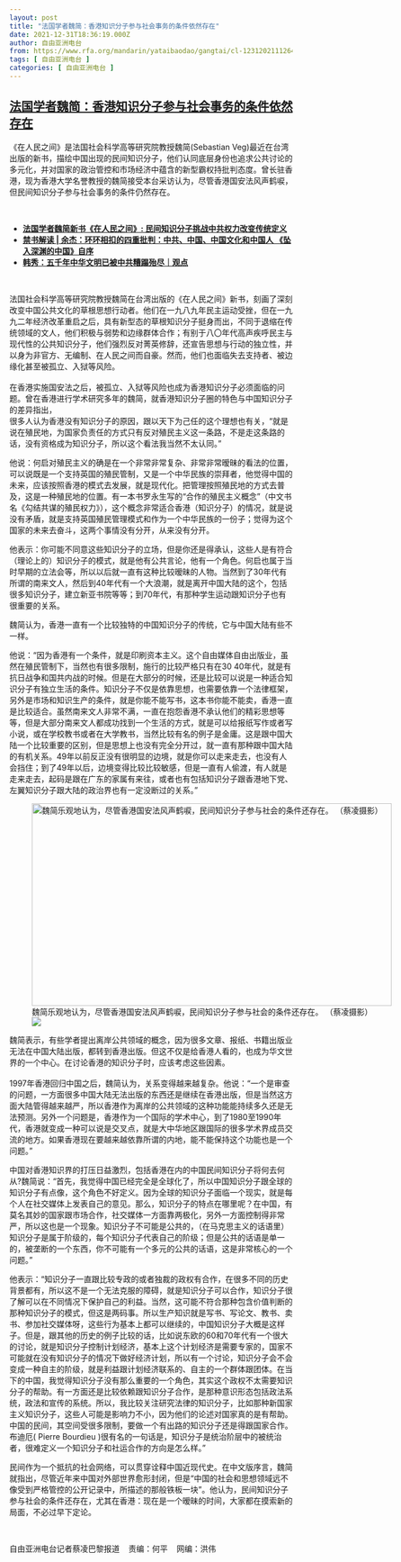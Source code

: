 ```yaml
---
layout: post
title: "法国学者魏简：香港知识分子参与社会事务的条件依然存在"
date: 2021-12-31T18:36:19.000Z
author: 自由亚洲电台
from: https://www.rfa.org/mandarin/yataibaodao/gangtai/cl-12312021112644.html
tags: [ 自由亚洲电台 ]
categories: [ 自由亚洲电台 ]
---
```

<!--1640975779000-->
[法国学者魏简：香港知识分子参与社会事务的条件依然存在](https://www.rfa.org/mandarin/yataibaodao/gangtai/cl-12312021112644.html)
------

<div>
<p></p><p>《在人民之间》是法国社会科学高等研究院教授魏简<span>(Sebastian Veg)</span><span>最近在台湾出版的新书，描绘中国出现的民间知识分子，他们认同底层身份也追求公共讨论的多元化，并对国家的政治管控和市场经济中蕴含的新型霸权持批判态度。曾长驻香港，现为香港大学名誉教授的魏简接受本台采访认为，尽管香港国安法风声鹤唳，但民间知识分子参与社会事务的条件仍然存在。</span></p><p><br/></p><ul><li><a href="https://www.rfa.org/mandarin/yataibaodao/renquanfazhi/cl-12302021120607.html"><strong>法国学者魏简新书《在人民之间》: 民间知识分子挑战中共权力改变传统定义</strong></a></li><li><strong><a href="https://www.rfa.org/mandarin/pinglun/wenyitiandi-cite/yj-11022021182322.html">禁书解读 | 余杰：环环相扣的四重批判：中共、中国、中国文化和中国人 《坠入深渊的中国》自序</a></strong></li><li><strong><a href="https://www.rfa.org/mandarin/duomeiti/guandian/gd-12132021120538.html">韩秀：五千年中华文明已被中共糟蹋殆尽｜观点</a></strong></li></ul><p><br/></p><p>法国社会科学高等研究院教授魏简在台湾出版的《在人民之间》新书，刻画了深刻改变中国公共文化的草根思想行动者。他们在一九八九年民主运动受挫，但在一九九二年经济改革重启之后，具有新型态的草根知识分子挺身而出，不同于退缩在传统领域的文人，他们积极与弱势和边缘群体合作；有别于八〇年代高声疾呼民主与现代性的公共知识分子，他们强烈反对菁英修辞，还宣告思想与行动的独立性，并以身为非官方、无编制、在人民之间而自豪。然而，他们也面临失去支持者、被边缘化甚至被孤立、入狱等风险。<span><br/><br/></span><span><span>在香港实施国安法之后，被孤立、入狱等风险也成为香港知识分子必须面临的问题。曾在香港进行学术研究多年的魏简，就香港知识分子圈的特色与中国知识分子的差异指出，</span></span><span><br/><span>很多人认为香港没有知识分子的原因，跟以天下为己任的这个理想也有关，</span></span><span>“</span><span>就是说在殖民地，为国家负责任的方式只有反对殖民主义这一条路，不是走这条路的话，没有资格成为知识分子，所以这个看法我当然不太认同。</span><span>”</span></p><p><span><span>他说：何启对殖民主义的确是在一个非常非常复杂、非常非常暧昧的看法的位置，可以说既是一个支持英国的殖民管制，又是一个中华民族的崇拜者，他觉得中国的未来，应该按照香港的模式去发展，就是现代化。把管理按照殖民地的方式去普及，这是一种殖民地的位置。有一本书罗永生写的</span></span><span>“</span><span>合作的殖民主义概念</span><span>”</span><span>（中文书名《勾结共谋的殖民权力》），这个概念非常适合香港（知识分子）的情况，就是说没有矛盾，就是支持英国殖民管理模式和作为一个中华民族的一份子；觉得为这个国家的未来去奋斗，这两个事情没有分开，从来没有分开。</span></p><p><span><span>他表示：你可能不同意这些知识分子的立场，但是你还是得承认，这些人是有符合（理论上的）知识分子的模式，就是他有公共言论，他有一个角色。何启也属于当时早期的立法会等，所以以后就一直有这种比较暧昧的人物。当然到了</span></span><span>30</span><span>年代有所谓的南来文人，然后到</span><span>40</span><span>年代有一个大浪潮，就是离开中国大陆的这个，包括很多知识分子，建立新亚书院等等；到</span><span>70</span><span>年代，有那种学生运动跟知识分子也有很重要的关系。</span></p><p><span><span>魏简认为，香港一直有一个比较独特的中国知识分子的传统，它与中国大陆有些不一样。</span></span></p><p><span>他说：</span><span>“</span><span>因为香港有一个条件，就是印刷资本主义。这个自由媒体自由出版业，虽然在殖民管制下，当然也有很多限制，施行的比较严格只有在</span><span>30 40</span><span>年代，就是有抗日战争和国共内战的时候。但是在大部分的时候，还是比较可以说是一种适合知识分子有独立生活的条件。知识分子不仅是依靠思想，也需要依靠一个法律框架，另外是市场和知识生产的条件，就是你能不能写书，这本书你能不能卖，香港一直是比较适合。虽然南来文人非常不满，一直在抱怨香港不承认他们的精彩思想等等，但是大部分南来文人都成功找到一个生活的方式，就是可以给报纸写作或者写小说，或在学校教书或者在大学教书，当然比较有名的例子是金庸。这是跟中国大陆一个比较重要的区别，但是思想上也没有完全分开过，就一直有那种跟中国大陆的有机关系。</span><span>49</span><span>年以前反正没有很明显的边境，就是你可以走来走去，也没有人会挡住；到了</span><span>49</span><span>年以后，边境变得比较比较敏感，但是一直有人偷渡，有人就是走来走去，起码是跟在广东的家属有来往，或者也有包括知识分子跟香港地下党、左翼知识分子跟大陆的政治界也有一定没断过的关系。</span><span>”</span></p><p><span><figure class="image-richtext image-inline captioned" style="width:640px;"><img alt="魏简乐观地认为，尽管香港国安法风声鹤唳，民间知识分子参与社会的条件还存在。 （蔡凌摄影）" height="360" src="https://www.rfa.org/mandarin/yataibaodao/gangtai/cl-12312021112644.html/cl1231.jpg/@@images/6628de30-07bc-4879-9801-0dabecd4f8e4.jpeg" title="cl1231.jpg" width="640"/><figcaption class="image-caption">魏简乐观地认为，尽管香港国安法风声鹤唳，民间知识分子参与社会的条件还存在。 （蔡凌摄影）</figcaption><small></small><div id="zoomattribute"><a data-caption="魏简乐观地认为，尽管香港国安法风声鹤唳，民间知识分子参与社会的条件还存在。 （蔡凌摄影）" data-fancybox="" href="https://www.rfa.org/mandarin/yataibaodao/gangtai/cl-12312021112644.html/cl1231.jpg" id="single_image" title="魏简乐观地认为，尽管香港国安法风声鹤唳，民间知识分子参与社会的条件还存在。 （蔡凌摄影）"><img src="/++plone++rfa-resources/img/icon-zoom.png"/></a></div></figure></span></p><p><span><span>魏简表示，有些学者提出离岸公共领域的概念，因为很多文章、报纸、书籍出版业无法在中国大陆出版，都转到香港出版。但这不仅是给香港人看的，也成为华文世界的一个中心。在讨论香港的知识分子时，应该考虑这些因素。</span></span><span><br/><br/></span><span>1997</span><span>年香港回归中国之后，魏简认为，关系变得越来越复杂。他说：</span><span>“</span><span>一个是审查的问题，一方面很多中国大陆无法出版的东西还是继续在香港出版，但是当然这方面大陆管得越来越严，所以香港作为离岸的公共领域的这种功能能持续多久还是无法预测。另外一个问题是，香港作为一个国际的学术中心，到了</span><span>1980</span><span>至</span><span>1990</span><span>年代，香港就变成一种可以说是交叉点，就是大中华地区跟国际的很多学术界成员交流的地方。如果香港现在要越来越依靠所谓的内地，能不能保持这个功能也是一个问题。</span><span>”</span></p><p><span><span>中国对香港知识界的打压日益激烈，包括香港在内的中国民间知识分子将何去何从</span></span><span>?</span><span>魏简说：</span><span>“</span><span>首先，我觉得中国已经完全是全球化了，所以中国知识分子跟全球的知识分子有点像，这个角色不好定义。因为全球的知识分子面临一个现实，就是每个人在社交媒体上发表自己的意见。那么，知识分子的特点在哪里呢？在中国，有莫名其妙的国家跟市场合作，社交媒体一方面靠两极化，另外一方面控制得非常严，所以这也是一个现象。知识分子不可能是公共的，（在马克思主义的话语里）知识分子是属于阶级的，每个知识分子代表自己的阶级；但是公共的话语是单一的，被垄断的一个东西，你不可能有一个多元的公共的话语，这是非常核心的一个问题。</span><span>”</span></p><p><span><span>他表示：</span></span><span>“</span><span>知识分子一直跟比较专政的或者独裁的政权有合作，在很多不同的历史背景都有，所以这不是一个无法克服的障碍，就是知识分子可以合作，知识分子很了解可以在不同情况下保护自己的利益。当然，这可能不符合那种包含价值判断的那种知识分子的模式，但这是两码事。所以生产知识就是写书、写论文、教书、卖书、参加社交媒体呀，这些行为基本上都可以继续的，中国知识分子大概是这样子。但是，跟其他的历史的例子比较的话，比如说东欧的</span><span>60</span><span>和</span><span>70</span><span>年代有一个很大的讨论，就是知识分子控制计划经济，基本上这个计划经济是需要专家的，国家不可能就在没有知识分子的情况下做好经济计划，所以有一个讨论，知识分子会不会变成一种自主的阶级，就是利益跟计划经济联系的、自主的一个群体跟团体。在当下的中国，我觉得知识分子没有那么重要的一个角色，其实这个政权不太需要知识分子的帮助。有一方面还是比较依赖跟知识分子合作，是那种意识形态包括政法系统，政法和宣传的系统。所以，我比较关注研究法律的知识分子，比如那种新国家主义知识分子，这些人可能是影响力不小，因为他们的论述对国家真的是有帮助。中国的民间，其空间受很多限制，要做一个有出路的知识分子还是得跟国家合作。布迪厄</span><span>( Pierre Bourdieu )</span><span>很有名的一句话是，知识分子是统治阶层中的被统治者，很难定义一个知识分子和社运合作的方向是怎么样。</span><span>”</span></p><p><span><span>民间作为一个抵抗的社会网络，可以贯穿诠释中国近现代史。在中文版序言，魏简就指出，尽管近年来中国对外部世界愈形封闭，但是</span></span><span>“</span><span>中国的社会和思想领域远不像受到严格管控的公开记录中，所描述的那般铁板一块</span><span>”</span><span>。他认为，民间知识分子参与社会的条件还存在，尤其在香港：现在是一个暧昧的时间，大家都在摸索新的局面，不必过早下定论。</span></p><p><br/></p><p><span><span>自由亚洲电台记者蔡凌巴黎报道    责编：何平    网编：洪伟<br/></span></span></p>
</div>
